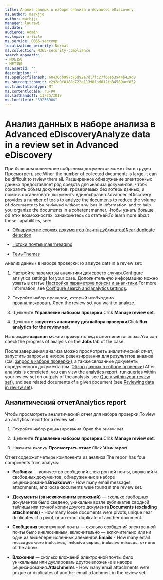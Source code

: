```yaml
---
title: Анализ данных в наборе анализа в Advanced eDiscovery
ms.author: markjjo
author: markjjo
manager: laurawi
ms.date: ''
audience: Admin
ms.topic: article
ms.service: O365-seccomp
localization_priority: Normal
ms.collection: M365-security-compliance
search.appverid:
- MOE150
- MET150
ms.assetid: ''
description: ''
ms.openlocfilehash: 60436db997d75d92e7d17fc27f66eb3944b419d8
ms.sourcegitcommit: e292e9f0181d722a11398fbd012bb84589aef052
ms.translationtype: MT
ms.contentlocale: ru-RU
ms.lasthandoff: 11/25/2019
ms.locfileid: "39256906"
---
```

# <a name="analyze-data-in-a-review-set-in-advanced-ediscovery"></a><span data-ttu-id="ef303-102">Анализ данных в наборе анализа в Advanced eDiscovery</span><span class="sxs-lookup"><span data-stu-id="ef303-102">Analyze data in a review set in Advanced eDiscovery</span></span>

<span data-ttu-id="ef303-103">При большом количестве собранных документов может быть трудно Просмотреть все.</span><span class="sxs-lookup"><span data-stu-id="ef303-103">When the number of collected documents is large, it can be difficult to review them all.</span></span> <span data-ttu-id="ef303-104">Расширенное обнаружение электронных данных предоставляет ряд средств для анализа документов, чтобы сократить объем документов, проверяемых без потерь данных, и помочь организовать документы единообразно.</span><span class="sxs-lookup"><span data-stu-id="ef303-104">Advanced eDiscovery provides a number of tools to analyze the documents to reduce the volume of documents to be reviewed without any loss in information, and to help you organize the documents in a coherent manner.</span></span> <span data-ttu-id="ef303-105">Чтобы узнать больше об этих возможностях, ознакомьтесь со статьей:</span><span class="sxs-lookup"><span data-stu-id="ef303-105">To learn more about these capabilities, see:</span></span>

- [<span data-ttu-id="ef303-106">Обнаружение схожих документов (почти дубликатов)</span><span class="sxs-lookup"><span data-stu-id="ef303-106">Near duplicate detection</span></span>](near-duplicates.md)

- [<span data-ttu-id="ef303-107">Потоки почты</span><span class="sxs-lookup"><span data-stu-id="ef303-107">Email threading</span></span>](email-threading.md)

- [<span data-ttu-id="ef303-108">Темы</span><span class="sxs-lookup"><span data-stu-id="ef303-108">Themes</span></span>](themes.md)

<span data-ttu-id="ef303-109">Анализ данных в наборе проверки:</span><span class="sxs-lookup"><span data-stu-id="ef303-109">To analyze data in a review set:</span></span>

1. <span data-ttu-id="ef303-110">Настройте параметры аналитики для своего случая.</span><span class="sxs-lookup"><span data-stu-id="ef303-110">Configure analytics settings for your case.</span></span> <span data-ttu-id="ef303-111">Дополнительную информацию можно узнать в статье [Настройка параметров поиска и аналитики](configure-search-analytics-settings.md).</span><span class="sxs-lookup"><span data-stu-id="ef303-111">For more information, see [Configure search and analytics settings](configure-search-analytics-settings.md).</span></span>

2. <span data-ttu-id="ef303-112">Откройте набор проверок, который необходимо проанализировать.</span><span class="sxs-lookup"><span data-stu-id="ef303-112">Open the review set you want to analyze.</span></span>

3. <span data-ttu-id="ef303-113">Щелкните **Управление набором проверки**.</span><span class="sxs-lookup"><span data-stu-id="ef303-113">Click **Manage review set**.</span></span>

4. <span data-ttu-id="ef303-114">Щелкните **запустить аналитику для набора проверки**.</span><span class="sxs-lookup"><span data-stu-id="ef303-114">Click **Run analytics for the review set**.</span></span>

<span data-ttu-id="ef303-115">На вкладке **задания** можно проверить ход выполнения анализа.</span><span class="sxs-lookup"><span data-stu-id="ef303-115">You can check the progress of analysis on the **Jobs** tab of the case.</span></span>

 <span data-ttu-id="ef303-116">После завершения анализа можно просмотреть аналитический отчет, запустить запросы в наборе рецензирования для результатов анализа (см. [запрос в наборе проверки](review-set-search.md)), а также связанные документы определенного документа (см. [Обзор данных в наборе проверки](reviewing-data-in-review-set.md)).</span><span class="sxs-lookup"><span data-stu-id="ef303-116">After analysis is completed, you can view the analytics report, run queries within your review set on outputs of the analysis (see [Query within your review set](review-set-search.md)), and see related documents of a given document (see [Reviewing data in review set](reviewing-data-in-review-set.md)).</span></span>

## <a name="analytics-report"></a><span data-ttu-id="ef303-117">Аналитический отчет</span><span class="sxs-lookup"><span data-stu-id="ef303-117">Analytics report</span></span>

<span data-ttu-id="ef303-118">Чтобы просмотреть аналитический отчет для набора проверки:</span><span class="sxs-lookup"><span data-stu-id="ef303-118">To view an analytics report for a review set:</span></span>

1. <span data-ttu-id="ef303-119">Откройте набор рецензирования.</span><span class="sxs-lookup"><span data-stu-id="ef303-119">Open the review set.</span></span>

2. <span data-ttu-id="ef303-120">Щелкните **Управление набором проверки**.</span><span class="sxs-lookup"><span data-stu-id="ef303-120">Click **Manage review set**.</span></span>

3. <span data-ttu-id="ef303-121">Нажмите кнопку **Просмотреть отчет**.</span><span class="sxs-lookup"><span data-stu-id="ef303-121">Click **View report**.</span></span>

<span data-ttu-id="ef303-122">Отчет содержит четыре компонента из анализа:</span><span class="sxs-lookup"><span data-stu-id="ef303-122">The report has four components from analysis:</span></span>

- <span data-ttu-id="ef303-123">**Разбивка** — количество сообщений электронной почты, вложений и свободных документов, обнаруженных в наборе рецензирования.</span><span class="sxs-lookup"><span data-stu-id="ef303-123">**Breakdown** - How many email messages, attachments, and loose documents were found in the review set.</span></span>

- <span data-ttu-id="ef303-124">**Документы (за исключением вложений)** — сколько свободных документов было сведено, уникально возле дубликатов сводной таблицы или точной копии другого документа.</span><span class="sxs-lookup"><span data-stu-id="ef303-124">**Documents (excluding attachments)** - How many loose documents were pivots, unique near duplicates of a pivot, or an exact duplicate of another document.</span></span>

- <span data-ttu-id="ef303-125">**Сообщения** электронной почты — сколько сообщений электронной почты было инклюзивным, включительно — включительно или ни один из вышеперечисленных элементов.</span><span class="sxs-lookup"><span data-stu-id="ef303-125">**Emails** - How many email messages were inclusives, inclusive copies, inclusive minuses, or none of the above.</span></span>

- <span data-ttu-id="ef303-126">**Вложения** — сколько вложений электронной почты было уникальным или дублировать другое вложение в наборе рецензирования.</span><span class="sxs-lookup"><span data-stu-id="ef303-126">**Attachments** - How many email attachments were unique or duplicates of another email attachment in the review set.</span></span>
